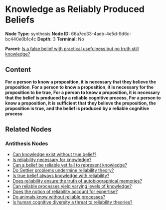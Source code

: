 # Knowledge as Reliably Produced Beliefs

**Node Type:** synthesis
**Node ID:** 66a7ec33-4aeb-4e5d-9d6c-bc440e0b1c4c
**Depth:** 3
**Terminal:** No

**Parent:** [Is a false belief with practical usefulness but no truth still knowledge?](is-a-false-belief-with-practical-usefulness-but-no-truth-still-knowledge-antithesis-2fa690fe-cac5-4ed1-a628-d46183b65bcc.md)

## Content

**For a person to know a proposition, it is necessary that they believe the proposition**, **For a person to know a proposition, it is necessary for the proposition to be true**, **For a person to know a proposition, it is necessary that the belief is produced by a reliable cognitive process**, **For a person to know a proposition, it is sufficient that they believe the proposition, the proposition is true, and the belief is produced by a reliable cognitive process**

## Related Nodes

### Antithesis Nodes

- [Can knowledge exist without true belief?](can-knowledge-exist-without-true-belief-antithesis-c11a3b70-8499-433d-a49c-fea22440fe3b.md)
- [Is reliability necessary for knowledge?](is-reliability-necessary-for-knowledge-antithesis-66ec3ca6-9267-4791-8b4d-33c702a1828c.md)
- [Can a belief be reliable yet fail to represent knowledge?](can-a-belief-be-reliable-yet-fail-to-represent-knowledge-antithesis-83e39e74-96fb-4741-b158-85aebbd8b8ef.md)
- [Do Gettier problems undermine reliability theory?](do-gettier-problems-undermine-reliability-theory-antithesis-abc06ba5-bffc-4931-82be-9189a768ae50.md)
- [Is true belief always knowledge with reliability?](is-true-belief-always-knowledge-with-reliability-antithesis-1fa94e69-2405-491a-b867-43214047158f.md)
- [Does reliability ensure the truth of autobiographical memories?](does-reliability-ensure-the-truth-of-autobiographical-memories-antithesis-9e5cb77b-8c49-42a2-a20e-15cc620a500a.md)
- [Can reliable processes yield varying levels of knowledge?](can-reliable-processes-yield-varying-levels-of-knowledge-antithesis-01698635-fb1f-417e-b312-27e77c5fea3c.md)
- [Does the notion of reliability account for expertise?](does-the-notion-of-reliability-account-for-expertise-antithesis-c61e2e52-67ac-40e6-bc6b-17b446ac0bb8.md)
- [Do animals know without reliable processes?](do-animals-know-without-reliable-processes-antithesis-bdb93875-eb54-40db-8a1d-e89c8e02e250.md)
- [Is human cognitive diversity a threat to reliability theories?](is-human-cognitive-diversity-a-threat-to-reliability-theories-antithesis-cc71fce3-858b-489a-9ee3-872ac2399cb2.md)
